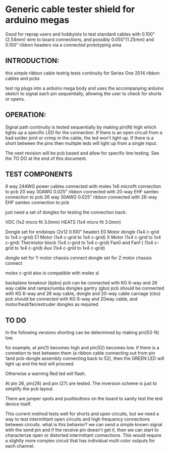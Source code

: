 Generic cable tester shield for arduino megas
=============================================
Good for reprap users and hobbyists to test standard cables with 0.100"(2.54mm) wire to board connections,  and possibly 0.050"(1.25mm) and 0.100" ribbon headers via a connected prototyping area

INTRODUCTION:
-------------
this simple ribbon cable testrig tests continuity for Series One 2014 ribbon cables and pcbs

test rig plugs into a arduino mega body and uses the accompanying arduino
sketch to signal each pin sequentially, allowing the user to check for shorts or opens.

OPERATION:
----------
Signal path continuity is tested sequentially by making pin(N) high which
lights up a specific LED for the connection.  If there is an open circuit from a bad solder joint or crimp
in the cable, the led won't light up.  If there is a short between the pins then multiple leds will light up from a single input. 

The next revision will be pcb based and allow for specific line testing. See
the TO DO at the end of this document.

TEST COMPONENTS
---------------
6 way  24AWG power cables connected with molex 1x6 microfit connection to pcb
20 way 30AWG 0.025" ribbon connected with 20-way EHF samtec connection to pcb
26 way 30AWG 0.025" ribbon connected with 26-way EHF samtec connection to pcb

just need a set of dongles for testing the connection back:

VDC (1x2 micro fit 3.0mm)
HEATS (1x4 micro fit 3.0mm)

Dongle set for endstops (2x12 0.100" header) 
E0 Motor dongle (1x4 c-grid to 1x4 c-grid)
E1 Motor (1x4 c-grid to 1x4 c-grid)
X Motor (1x4 c-grid to 1x4 c-grid)
Thermistor block (1x4 c-grid to 1x4 c-grid)
Fan0 and Fan1 ( (1x4 c-grid to 1x4 c-grid)
Aux   (1x4 c-grid to 1x4 c-grid)

dongle set for Y motor chassis connect
dongle set for Z motor chassis connect

molex c-grid also is compatible  with molex sl

backplane breakout (bpbo) pcb can be connected with KG 6-way and 26 way cable and ramps/rumba dongles
gantry (gbo) pcb should be connected with KG 6-way and 26 way cable, dongle and 20-way cable
carriage (cbo) pcb should be connected with KG 6-way and 20way cable, and motor/heat/fan/extruder dongles as required

TO DO
-----

In the following versions shorting can be determined by making pin(53-N) low.

for example, at pin(1) becomes high and pin(52) becomes low.  if there is a
connetion to test between them (a ribbon cable connecting out from pin 1and pcb-dongle assembly
connecting back to 52), then the GREEN LED will light up and the test
will proceed.  

Otherwise a warning Red led will flash. 

At pin 26,  pin(26) and pin (27)  are tested. The inversion scheme is just to
simplify the pcb layout. 

There are jumper spots and pushbuttons on the board to sanity test the test
device itself.

This current method tests well for shorts and open circuits, but we need a way
to test intermittant open circuits and high frequency connections between
circuits. what is this behavior?  we can send a simple known signal with the send pin and if the
receive pin doesn't get it, then we can start to characterize open or distorted
intermittant connections. This would require a slightly more complex circuit
that has individual multi color outputs for each channel. 
